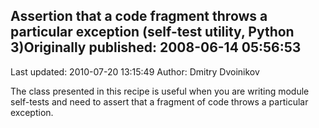 ## Assertion that a code fragment throws a particular exception (self-test utility, Python 3)Originally published: 2008-06-14 05:56:53 
Last updated: 2010-07-20 13:15:49 
Author: Dmitry Dvoinikov 
 
The class presented in this recipe is useful when you are writing module self-tests and need to assert that a fragment of code throws a particular exception.